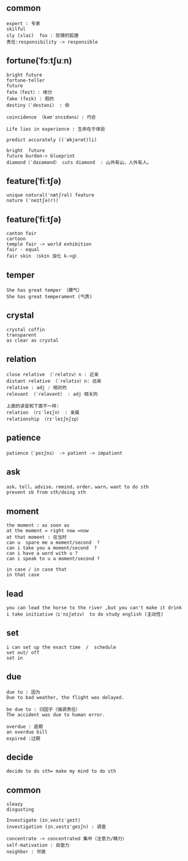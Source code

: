 ## common
```
expert : 专家
skilful
sly (slaɪ)  fox : 狡猾的狐狸
责任:responsibility -> responsible
```

## fortune(ˈfɔːtʃuːn)
```
bright future
fortune-teller 
future
fate（feɪt）: 缘分
fake (feɪk) : 假的
destiny（ˈdestəni） : 命

coincidence （kəʊˈɪnsɪdəns）: 巧合

Life lies in experience : 生命在于体验

predict accurately ((ˈækjərət)li)

bright  future 
future burden-> blueprint
diamond（ˈdaɪəmənd） cuts diamond  : 山外有山，人外有人。

```

## feature(ˈfiːtʃə)
```
unique natural(ˈnætʃrəl) feature
nature (ˈneɪtʃə(r))
```

## feature(ˈfiːtʃə)
```
canton fair 
cartoon
temple fair -> world exhibition
fair - equal 
fair skin （skɪn 浊化 k->g）
```

## temper
```
She has great temper （脾气）
She has great temperament (气质)
```

## crystal
```
crystal coffin 
transparent
as clear as crystal
```

## relation 
```
close relative （ˈrelətɪv）n : 近亲
distant relative （ˈrelətɪv）n: 远亲 
relative : adj : 相对的
relevant （ˈreləvənt） : adj 相关的 

上面的读音和下面不一样:
relation （rɪˈleɪʃn） : 亲属
relationship （rɪˈleɪʃnʃɪp）

```

## patience
```
patience（ˈpeɪʃns） -> patient -> impatient
```

## ask
```
ask，tell，advise，remind，order，warn，want to do sth
prevent sb from sth/doing sth
```

## moment
```
the moment : as soon as
at the moment = right now =now 
at that moment : 在当时
can u  spare me a moment/second  ?
can i take you a moment/second  ?
can i have a word with u ?
can i speak to u a moment/second ?

in case / in case that 
in that case 
```

## lead
```
you can lead the horse to the river ,but you can't make it drink
i take initiative（ɪˈnɪʃətɪv） to do study english (主动性)
```

## set
```
i can set up the exact time  /  schedule
set out/ off
set in 
```

## due
```
due to : 因为
Due to bad weather, the flight was delayed.

be due to : 归因于（强调责任）
The accident was due to human error.

overdue : 逾期 
an overdue bill 
expired :过期

```

## decide
```
decide to do sth= make my mind to do sth 
```


## common
```
sleazy
disgusting

Investigate (ɪnˌvestɪˈɡeɪt)
investigation (ɪnˌvestɪˈɡeɪʃn) : 调查

concentrate -> concentrated 集中（注意力/精力）
self-mativation : 自驱力
neighbor : 邻居
```



